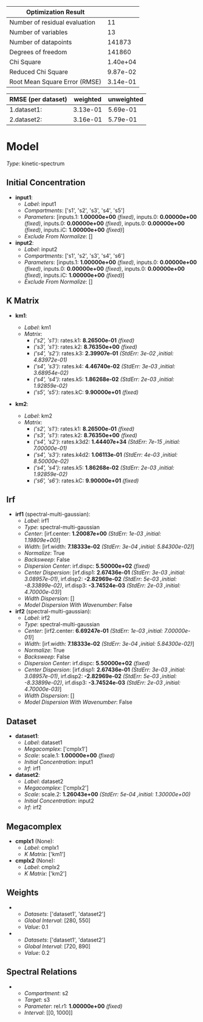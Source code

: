 | Optimization Result           |          |
|-------------------------------|----------|
| Number of residual evaluation | 11       |
| Number of variables           | 13       |
| Number of datapoints          | 141873   |
| Degrees of freedom            | 141860   |
| Chi Square                    | 1.40e+04 |
| Reduced Chi Square            | 9.87e-02 |
| Root Mean Square Error (RMSE) | 3.14e-01 |

| RMSE (per dataset)   |   weighted |   unweighted |
|----------------------|------------|--------------|
| 1.dataset1:          |   3.13e-01 |     5.69e-01 |
| 2.dataset2:          |   3.16e-01 |     5.79e-01 |

# Model

_Type_: kinetic-spectrum

## Initial Concentration

* **input1**:
  * *Label*: input1
  * *Compartments*: ['s1', 's2', 's3', 's4', 's5']
  * *Parameters*: [inputs.1: **1.00000e+00** *(fixed)*, inputs.0: **0.00000e+00** *(fixed)*, inputs.0: **0.00000e+00** *(fixed)*, inputs.0: **0.00000e+00** *(fixed)*, inputs.iC: **1.00000e+00** *(fixed)*]
  * *Exclude From Normalize*: []
* **input2**:
  * *Label*: input2
  * *Compartments*: ['s1', 's2', 's3', 's4', 's6']
  * *Parameters*: [inputs.1: **1.00000e+00** *(fixed)*, inputs.0: **0.00000e+00** *(fixed)*, inputs.0: **0.00000e+00** *(fixed)*, inputs.0: **0.00000e+00** *(fixed)*, inputs.iC: **1.00000e+00** *(fixed)*]
  * *Exclude From Normalize*: []

## K Matrix

* **km1**:
  * *Label*: km1
  * *Matrix*: 
    * *('s2', 's1')*: rates.k1: **8.26500e-01** *(fixed)*
    * *('s3', 's1')*: rates.k2: **8.76350e+00** *(fixed)*
    * *('s4', 's2')*: rates.k3: **2.39907e-01** *(StdErr: 3e-02 ,initial: 4.83972e-01)*
    * *('s4', 's3')*: rates.k4: **4.46740e-02** *(StdErr: 3e-03 ,initial: 3.68954e-02)*
    * *('s4', 's4')*: rates.k5: **1.86268e-02** *(StdErr: 2e-03 ,initial: 1.92859e-02)*
    * *('s5', 's5')*: rates.kC: **9.90000e+01** *(fixed)*
  
* **km2**:
  * *Label*: km2
  * *Matrix*: 
    * *('s2', 's1')*: rates.k1: **8.26500e-01** *(fixed)*
    * *('s3', 's1')*: rates.k2: **8.76350e+00** *(fixed)*
    * *('s4', 's2')*: rates.k3d2: **1.44407e+34** *(StdErr: 7e-15 ,initial: 7.00000e-01)*
    * *('s4', 's3')*: rates.k4d2: **1.06113e-01** *(StdErr: 4e-03 ,initial: 8.50000e-02)*
    * *('s4', 's4')*: rates.k5: **1.86268e-02** *(StdErr: 2e-03 ,initial: 1.92859e-02)*
    * *('s6', 's6')*: rates.kC: **9.90000e+01** *(fixed)*
  

## Irf

* **irf1** (spectral-multi-gaussian):
  * *Label*: irf1
  * *Type*: spectral-multi-gaussian
  * *Center*: [irf.center: **1.20087e+00** *(StdErr: 1e-03 ,initial: 1.19809e+00)*]
  * *Width*: [irf.width: **7.18333e-02** *(StdErr: 3e-04 ,initial: 5.84300e-02)*]
  * *Normalize*: True
  * *Backsweep*: False
  * *Dispersion Center*: irf.dispc: **5.50000e+02** *(fixed)*
  * *Center Dispersion*: [irf.disp1: **2.67436e-01** *(StdErr: 3e-03 ,initial: 3.08957e-01)*, irf.disp2: **-2.82969e-02** *(StdErr: 5e-03 ,initial: -8.33899e-02)*, irf.disp3: **-3.74524e-03** *(StdErr: 2e-03 ,initial: 4.70000e-03)*]
  * *Width Dispersion*: []
  * *Model Dispersion With Wavenumber*: False
* **irf2** (spectral-multi-gaussian):
  * *Label*: irf2
  * *Type*: spectral-multi-gaussian
  * *Center*: [irf2.center: **6.69247e-01** *(StdErr: 1e-03 ,initial: 7.00000e-01)*]
  * *Width*: [irf.width: **7.18333e-02** *(StdErr: 3e-04 ,initial: 5.84300e-02)*]
  * *Normalize*: True
  * *Backsweep*: False
  * *Dispersion Center*: irf.dispc: **5.50000e+02** *(fixed)*
  * *Center Dispersion*: [irf.disp1: **2.67436e-01** *(StdErr: 3e-03 ,initial: 3.08957e-01)*, irf.disp2: **-2.82969e-02** *(StdErr: 5e-03 ,initial: -8.33899e-02)*, irf.disp3: **-3.74524e-03** *(StdErr: 2e-03 ,initial: 4.70000e-03)*]
  * *Width Dispersion*: []
  * *Model Dispersion With Wavenumber*: False

## Dataset

* **dataset1**:
  * *Label*: dataset1
  * *Megacomplex*: ['cmplx1']
  * *Scale*: scale.1: **1.00000e+00** *(fixed)*
  * *Initial Concentration*: input1
  * *Irf*: irf1
* **dataset2**:
  * *Label*: dataset2
  * *Megacomplex*: ['cmplx2']
  * *Scale*: scale.2: **1.26043e+00** *(StdErr: 5e-04 ,initial: 1.30000e+00)*
  * *Initial Concentration*: input2
  * *Irf*: irf2

## Megacomplex

* **cmplx1** (None):
  * *Label*: cmplx1
  * *K Matrix*: ['km1']
* **cmplx2** (None):
  * *Label*: cmplx2
  * *K Matrix*: ['km2']

## Weights

* 
  * *Datasets*: ['dataset1', 'dataset2']
  * *Global Interval*: [280, 550]
  * *Value*: 0.1
* 
  * *Datasets*: ['dataset1', 'dataset2']
  * *Global Interval*: [720, 890]
  * *Value*: 0.2

## Spectral Relations

* 
  * *Compartment*: s2
  * *Target*: s3
  * *Parameter*: rel.r1: **1.00000e+00** *(fixed)*
  * *Interval*: [[0, 1000]]

